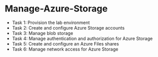 # Manage-Azure-Storage


- Task 1: Provision the lab environment
- Task 2: Create and configure Azure Storage accounts
- Task 3: Manage blob storage
- Task 4: Manage authentication and authorization for Azure Storage
- Task 5: Create and configure an Azure Files shares
- Task 6: Manage network access for Azure Storage
